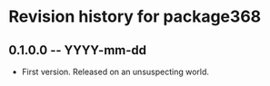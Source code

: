 # Revision history for package368

## 0.1.0.0 -- YYYY-mm-dd

* First version. Released on an unsuspecting world.
